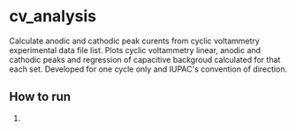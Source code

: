 # cv_analysis

Calculate anodic and cathodic peak curents from cyclic voltammetry experimental data file list. 
Plots cyclic voltammetry linear, anodic and cathodic peaks and regression of capacitive backgroud calculated for that each set. Developed for one cycle only and IUPAC's convention of direction. 


## How to run
1) 

